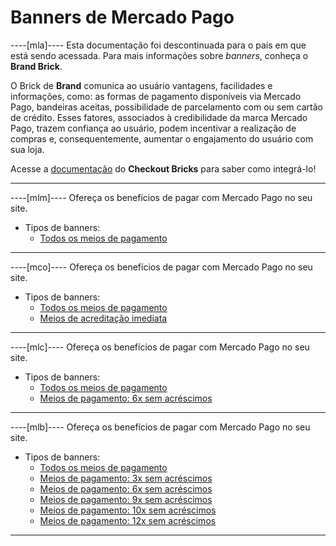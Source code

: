 # Banners de Mercado Pago 

----[mla]----
Esta documentação foi descontinuada para o país em que está sendo acessada. Para mais informações sobre _banners_, conheça o **Brand Brick**.

O Brick de **Brand** comunica ao usuário vantagens, facilidades e informações, como: as formas de pagamento disponíveis via Mercado Pago, bandeiras aceitas, possibilidade de parcelamento com ou sem cartão de crédito. Esses fatores, associados à credibilidade da marca Mercado Pago, trazem confiança ao usuário, podem incentivar a realização de compras e, consequentemente, aumentar o engajamento do usuário com sua loja.

Acesse a [documentação](/developers/pt/docs/checkout-bricks/brand-brick/introduction) do **Checkout Bricks** para saber como integrá-lo!

------------
----[mlm]----
Ofereça os benefícios de pagar com Mercado Pago no seu site.

* Tipos de banners:
    + [Todos os meios de pagamento](https://www.mercadopago[FAKER][URL][DOMAIN]/developers/pt/guides/banners/all)

------------
----[mco]----
Ofereça os benefícios de pagar com Mercado Pago no seu site.

* Tipos de banners:
    + [Todos os meios de pagamento](https://www.mercadopago[FAKER][URL][DOMAIN]/developers/pt/guides/banners/all)
    + [Meios de acreditação imediata](https://www.mercadopago[FAKER][URL][DOMAIN]/developers/pt/guides/resources/banners/online)

------------
----[mlc]----
Ofereça os benefícios de pagar com Mercado Pago no seu site.

* Tipos de banners:
    + [Todos os meios de pagamento](https://www.mercadopago[FAKER][URL][DOMAIN]/developers/pt/guides/banners/all)
    + [Meios de pagamento: 6x sem acréscimos](https://www.mercadopago[FAKER][URL][DOMAIN]/developers/pt/guides/resources/banners/seis)

------------
----[mlb]----
Ofereça os benefícios de pagar com Mercado Pago no seu site.

* Tipos de banners:
    + [Todos os meios de pagamento](https://www.mercadopago[FAKER][URL][DOMAIN]/developers/pt/guides/banners/all)
    + [Meios de pagamento: 3x sem acréscimos](https://www.mercadopago[FAKER][URL][DOMAIN]/developers/pt/guides/resources/banners/tres)
    + [Meios de pagamento: 6x sem acréscimos](https://www.mercadopago[FAKER][URL][DOMAIN]/developers/pt/guides/resources/banners/seis)
    + [Meios de pagamento: 9x sem acréscimos](https://www.mercadopago[FAKER][URL][DOMAIN]/developers/pt/guides/resources/banners/nove)
    + [Meios de pagamento: 10x sem acréscimos](https://www.mercadopago[FAKER][URL][DOMAIN]/developers/pt/guides/resources/banners/dez)
    + [Meios de pagamento: 12x sem acréscimos](https://www.mercadopago[FAKER][URL][DOMAIN]/developers/pt/guides/resources/banners/doze)

------------